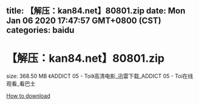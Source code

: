 
title: 【解压：kan84.net】80801.zip
date: Mon Jan 06 2020 17:47:57 GMT+0800 (CST)    
categories: baidu
---

# 【解压：kan84.net】80801.zip
size: 368.50 MB
 《ADDICT 05 - Toi》高清电影_迅雷下载_ADDICT 05 - Toi在线观看_看巴士
 

[How to download](https://bpcam.bemobtrk.com/go/2ceec3aa-1ca2-46d6-b9ff-aaa5c184517c?jno=4085)